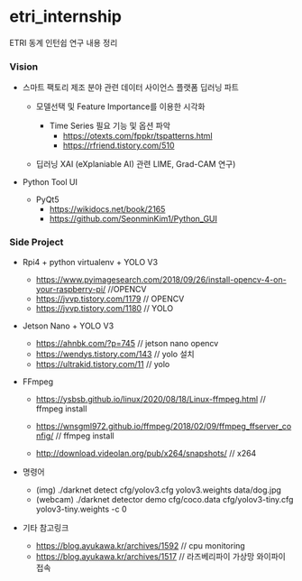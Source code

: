 # etri_internship
ETRI 동계 인턴쉽 연구 내용 정리

### Vision
- 스마트 팩토리 제조 분야 관련 데이터 사이언스 플랫폼 딥러닝 파트
  - 모델선택 및 Feature Importance를 이용한 시각화
    - Time Series 필요 기능 및 옵션 파악
      - https://otexts.com/fppkr/tspatterns.html
      - https://rfriend.tistory.com/510
      
  - 딥러닝 XAI (eXplaniable AI) 관련 LIME, Grad-CAM 연구)

- Python Tool UI
  - PyQt5
    - https://wikidocs.net/book/2165
    - https://github.com/SeonminKim1/Python_GUI

### Side Project

- Rpi4 + python virtualenv + YOLO V3
  - https://www.pyimagesearch.com/2018/09/26/install-opencv-4-on-your-raspberry-pi/ //OPENCV
  - https://jvvp.tistory.com/1179 // OPENCV
  - https://jvvp.tistory.com/1180 // YOLO
  
- Jetson Nano + YOLO V3
  - https://ahnbk.com/?p=745 // jetson nano opencv
  - https://wendys.tistory.com/143 // yolo 설치
  - https://ultrakid.tistory.com/11 // yolo

- FFmpeg
  - https://ysbsb.github.io/linux/2020/08/18/Linux-ffmpeg.html // ffmpeg install
  - https://wnsgml972.github.io/ffmpeg/2018/02/09/ffmpeg_ffserver_config/ // ffmpeg install
   
  - http://download.videolan.org/pub/x264/snapshots/ // x264 

- 명령어
  - (img) ./darknet detect cfg/yolov3.cfg yolov3.weights data/dog.jpg
  - (webcam) ./darknet detector demo cfg/coco.data cfg/yolov3-tiny.cfg yolov3-tiny.weights -c 0

- 기타 참고링크
  - https://blog.ayukawa.kr/archives/1592 // cpu monitoring
  - https://blog.ayukawa.kr/archives/1517 // 라즈베리파이 가상망 와이파이 접속
